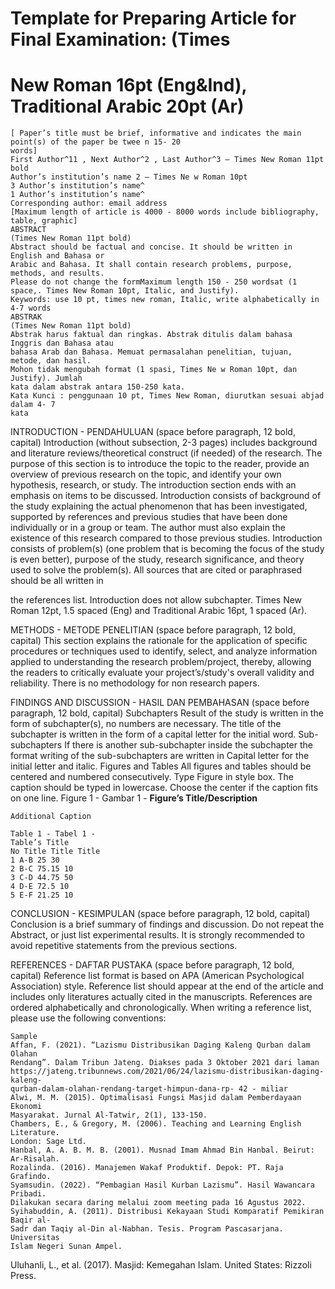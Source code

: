 # Template for Preparing Article for Final Examination: (Times

# New Roman 16pt (Eng&Ind), Traditional Arabic 20pt (Ar)

```
[ Paper’s title must be brief, informative and indicates the main point(s) of the paper be twee n 15- 20
words]
First Author^11 , Next Author^2 , Last Author^3 — Times New Roman 11pt bold
Author’s institution’s name 2 – Times Ne w Roman 10pt
3 Author’s institution’s name^
1 Author’s institution’s name^
Corresponding author: email address
[Maximum length of article is 4000 - 8000 words include bibliography, table, graphic]
ABSTRACT
(Times New Roman 11pt bold)
Abstract should be factual and concise. It should be written in English and Bahasa or
Arabic and Bahasa. It shall contain research problems, purpose, methods, and results.
Please do not change the formMaximum length 150 - 250 wordsat (1 space,. Times New Roman 10pt, Italic, and Justify).
Keywords: use 10 pt, times new roman, Italic, write alphabetically in 4-7 words
ABSTRAK
(Times New Roman 11pt bold)
Abstrak harus faktual dan ringkas. Abstrak ditulis dalam bahasa Inggris dan Bahasa atau
bahasa Arab dan Bahasa. Memuat permasalahan penelitian, tujuan, metode, dan hasil.
Mohon tidak mengubah format (1 spasi, Times Ne w Roman 10pt, dan Justify). Jumlah
kata dalam abstrak antara 150-250 kata.
Kata Kunci : penggunaan 10 pt, Times New Roman, diurutkan sesuai abjad dalam 4- 7
kata
```
INTRODUCTION - PENDAHULUAN (space before paragraph, 12 bold, capital)
Introduction (without subsection, 2-3 pages) includes background and literature
reviews/theoretical construct (if needed) of the research. The purpose of this section is
to introduce the topic to the reader, provide an overview of previous research on the
topic, and identify your own hypothesis, research, or study. The introduction section
ends with an emphasis on items to be discussed. Introduction consists of background of
the study explaining the actual phenomenon that has been investigated, supported by
references and previous studies that have been done individually or in a group or team.
The author must also explain the existence of this research compared to those previous
studies. Introduction consists of problem(s) (one problem that is becoming the focus of
the study is even better), purpose of the study, research significance, and theory used to
solve the problem(s). All sources that are cited or paraphrased should be all written in


the references list. Introduction does not allow subchapter. Times New Roman 12pt,
1.5 spaced (Eng) and Traditional Arabic 16pt, 1 spaced (Ar).

METHODS - METODE PENELITIAN (space before paragraph, 12 bold, capital)
This section explains the rationale for the application of specific procedures or
techniques used to identify, select, and analyze information applied to understanding the
research problem/project, thereby, allowing the readers to critically evaluate your
project’s/study's overall validity and reliability. There is no methodology for non
research papers.

FINDINGS AND DISCUSSION - HASIL DAN PEMBAHASAN (space before
paragraph, 12 bold, capital)
Subchapters
Result of the study is written in the form of subchapter(s), no numbers are
necessary. The title of the subchapter is written in the form of a capital letter for the
initial word.
Sub-subchapters
If there is another sub-subchapter inside the subchapter the format writing of the
sub-subchapters are written in Capital letter for the initial letter and italic.
Figures and Tables
All figures and tables should be centered and numbered consecutively. Type
Figure in style box. The caption should be typed in lowercase. Choose the center if the
caption fits on one line.
Figure 1 - Gambar 1 -
**Figure’s Title/Description**

```
Additional Caption
```

```
Table 1 - Tabel 1 -
Table’s Title
No Title Title Title
1 A-B 25 30
2 B-C 75.15 10
3 C-D 44.75 50
4 D-E 72.5 10
5 E-F 21.25 10
```
CONCLUSION - KESIMPULAN (space before paragraph, 12 bold, capital)
Conclusion is a brief summary of findings and discussion. Do not repeat the
Abstract, or just list experimental results. It is strongly recommended to avoid
repetitive statements from the previous sections.

REFERENCES - DAFTAR PUSTAKA (space before paragraph, 12 bold, capital)
Reference list format is based on APA (American Psychological Association) style.
Reference list should appear at the end of the article and includes only literatures
actually cited in the manuscripts. References are ordered alphabetically and
chronologically. When writing a reference list, please use the following conventions:

```
Sample
Affan, F. (2021). “Lazismu Distribusikan Daging Kaleng Qurban dalam Olahan
Rendang”. Dalam Tribun Jateng. Diakses pada 3 Oktober 2021 dari laman
https://jateng.tribunnews.com/2021/06/24/lazismu-distribusikan-daging-kaleng-
qurban-dalam-olahan-rendang-target-himpun-dana-rp- 42 - miliar
Alwi, M. M. (2015). Optimalisasi Fungsi Masjid dalam Pemberdayaan Ekonomi
Masyarakat. Jurnal Al-Tatwir, 2(1), 133-150.
Chambers, E., & Gregory, M. (2006). Teaching and Learning English Literature.
London: Sage Ltd.
Hanbal, A. A. B. M. B. (2001). Musnad Imam Ahmad Bin Hanbal. Beirut: Ar-Risalah.
Rozalinda. (2016). Manajemen Wakaf Produktif. Depok: PT. Raja Grafindo.
Syamsudin. (2022). “Pembagian Hasil Kurban Lazismu”. Hasil Wawancara Pribadi.
Dilakukan secara daring melalui zoom meeting pada 16 Agustus 2022.
Syihabuddin, A. (2011). Distribusi Kekayaan Studi Komparatif Pemikiran Baqir al-
Sadr dan Taqiy al-Din al-Nabhan. Tesis. Program Pascasarjana. Universitas
Islam Negeri Sunan Ampel.
```

Uluhanli, L., et al. (2017). Masjid: Kemegahan Islam. United States: Rizzoli Press.


